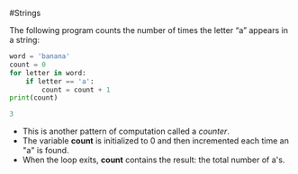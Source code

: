 #Strings 

The following program counts the number of times the letter “a” appears in a string:
```python
word = 'banana'
count = 0
for letter in word:
    if letter == 'a':
        count = count + 1
print(count)

3
```

- This is another pattern of computation called a *counter*.
- The variable **count** is initialized to 0 and then incremented each time an "a" is found.
- When the loop exits, **count** contains the result: the total number of a's.